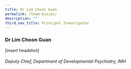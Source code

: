 ```yaml
---
title: Dr Lim Choon Guan
permalink: /team-bio/pi/
description: ""
third_nav_title: Principal Investigator
---
```

### Dr Lim Choon Guan
[insert headshot]
###### Deputy Chief, Department of Developmental Psychiatry, IMH